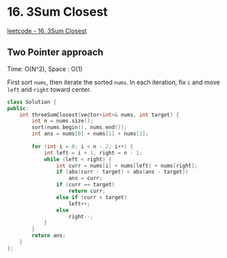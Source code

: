 # 16. 3Sum Closest

[leetcode - 16. 3Sum Closest](https://leetcode.com/problems/3sum-closest/)

## Two Pointer approach
Time: O(N^2), Space : O(1)

First sort `nums`, then iterate the sorted `nums`. In each iteration, fix `i` and move `left` and `right` toward center.

```cpp
class Solution {
public:
    int threeSumClosest(vector<int>& nums, int target) {
        int n = nums.size();
        sort(nums.begin(), nums.end());
        int ans = nums[0] + nums[1] + nums[2];
        
        for (int i = 0; i < n - 2; i++) {
            int left = i + 1, right = n - 1;
            while (left < right) {
                int curr = nums[i] + nums[left] + nums[right];
                if (abs(curr - target) < abs(ans - target))
                    ans = curr;
                if (curr == target)
                    return curr;
                else if (curr < target)
                    left++;
                else
                    right--;
            }
        }
        return ans;
    }
};
```
